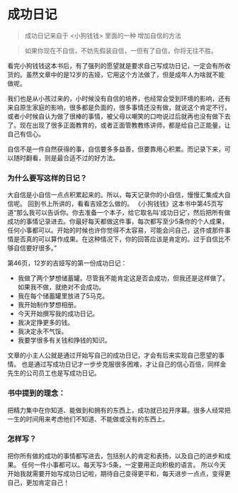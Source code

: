 # 成功日记

> 成功日记来自于 <小狗钱钱> 里面的一种 增加自信的方法

> 如果你现在不自信，不妨先假装自信，一但有了自信，你将无往不胜。


看完小狗钱钱这本书后，有了强列的愿望就是要求自己写成功日记，一定会有所收货的。虽然文章中的是12岁的吉娅，它用这个方法做了，但是成年人为啥就不能做呢。

我们也是从小孩过来的，小时候没有自信的培养，也经常会受到环境的影响，还有来自原生家庭的影响，很多都是负面的，很多事情还没有做，就说这个肯定不行，或者小时候自认为做了很棒的事情，被父母以嘲笑的口吻说过后就再也没有做下去了。现在出现了很多正面教育的，或者正面管教教练讲师，都是给自己正能量，让自己有信心。

自信不是一件自然获得的事，自信要多多益善，但要靠用心积累。而记录下来，可以随时翻看，则是最合适不过的好方法。

### 为什么要写这样的日记？

大自信是小自信一点点积累起来的。所以，每天记录你的小自信，慢慢汇集成大自信呢。
回到书上所讲的，看看吉娅怎么做的。
《小狗钱钱》这本书中第45页写道“那么我可以告诉你。你去准备一个本子，给它取名叫’成功日记’，然后把所有做成功的事情记录进去。你最好每天都做这件事，每次都写至少5条你的个人成果，任何小事都可以。开始的时候也许你觉得不太容易，可能会问自己，这件或那件事情是否真的可以算作成果。在这种情况下，你的回答应该是肯定的。过于自信比不够自信要好很多。”

第46页，12岁的吉娅写的第一份成功日记：

- 我做了两个梦想储蓄罐。尽管我不能肯定这是否会成功，但我还是这样做了。如果我不做，就绝对不会成功。
- 我在每个储蓄罐里放进了5马克。
- 我开始制作梦想相册。
- 今天开始撰写我的成功日记。
- 我决定挣更多的钱。
- 我决定永不气馁。
- 我要学很多有关钱和挣钱的知识。

文章的小主人公就是通过开始写自己的成功日记，才会有后来实现自己愿望的事情。
也是通过写成功日记才一步步克服很多困难，才让自己的信心百倍，同样金先生的公司员工也是写成功日记。

### 书中提到的理念：

把精力集中在你知道、能做到和拥有的东西上，成功就已拉开序幕。很多人经常把一生的时间用来考虑他们不知道、不能做或没有的东西上。

### 怎样写？

把你所有做的成功的事情都写进去，包括别人的肯定和表扬，以及自己的进步和成果。
任何一件小事都可以。每天写3-5条，一定要用正向积极的语言。
所以今天开始我就需要开始写成功日记啦，期待自己变得更平和，每天进步一点点，变得更自己，更加肯定自己！
